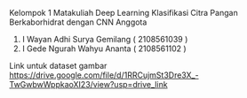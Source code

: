 Kelompok 1 Matakuliah Deep Learning
Klasifikasi Citra Pangan Berkaborhidrat dengan CNN
Anggota

1. I Wayan Adhi Surya Gemilang ( 2108561039 )
2. I Gede Ngurah Wahyu Ananta ( 2108561102 )


Link untuk dataset gambar
https://drive.google.com/file/d/1RRCujmSt3Dre3X_-TwGwbwWppkaoXI23/view?usp=drive_link
